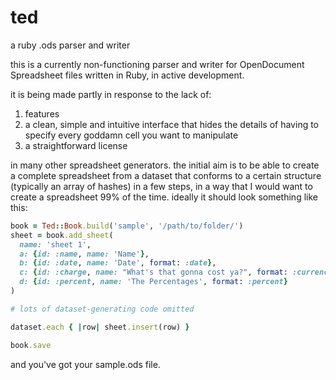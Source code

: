 ted
===

a ruby .ods parser and writer

this is a currently non-functioning parser and writer for OpenDocument Spreadsheet files written in Ruby, in active development.

it is being made partly in response to the lack of:

1. features
2. a clean, simple and intuitive interface that hides the details of having to specify every goddamn cell you want to manipulate
3. a straightforward license

in many other spreadsheet generators. the initial aim is to be able to create a complete spreadsheet from a dataset that conforms to a certain structure (typically an array of hashes) in a few steps, in a way that I would want to create a spreadsheet 99% of the time. ideally it should look something like this:

```ruby
book = Ted::Book.build('sample', '/path/to/folder/')
sheet = book.add_sheet(
  name: 'sheet 1',
  a: {id: :name, name: 'Name'},
  b: {id: :date, name: 'Date', format: :date},
  c: {id: :charge, name: "What's that gonna cost ya?", format: :currency}
  d: {id: :percent, name: 'The Percentages', format: :percent}
)

# lots of dataset-generating code omitted

dataset.each { |row| sheet.insert(row) }

book.save
```

and you've got your sample.ods file.
